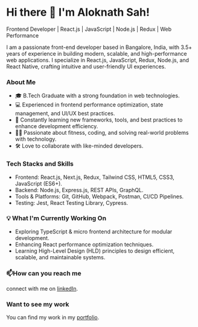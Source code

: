 # Hi there 👋 I'm Aloknath Sah!
Frontend Developer | React.js | JavaScript | Node.js | Redux | Web Performance

I am a passionate front-end developer based in Bangalore, India, with 3.5+ years of experience in building modern, scalable, and high-performance web applications. I specialize in React.js, JavaScript, Redux, Node.js, and React Native, crafting intuitive and user-friendly UI experiences.
<!--
**Aloknath-sah/Aloknath-sah** is a ✨ _special_ ✨ repository because its `README.md` (this file) appears on your GitHub profile.

Here are some ideas to get you started:

- 🔭 I’m currently working on ...
- 🌱 I’m currently learning ...
- 👯 I’m looking to collaborate on ...
- 🤔 I’m looking for help with ...
- 💬 Ask me about ...
- 📫 How to reach me: ...
- 😄 Pronouns: ...
- ⚡ Fun fact: ...
-->

### About Me
* 🎓 B.Tech Graduate with a strong foundation in web technologies.
* 💻 Experienced in frontend performance optimization, state management, and UI/UX best practices.
* 🌱 Constantly learning new frameworks, tools, and best practices to enhance development efficiency.
* 🏋️‍♂️ Passionate about fitness, coding, and solving real-world problems with technology.
* 🛠️ Love to collaborate with like-minded developers.

### Tech Stacks and Skills
* Frontend: React.js, Next.js, Redux, Tailwind CSS, HTML5, CSS3, JavaScript (ES6+).
* Backend: Node.js, Express.js, REST APIs, GraphQL.
* Tools & Platforms: Git, GitHub, Webpack, Postman, CI/CD Pipelines.
* Testing: Jest, React Testing Library, Cypress.

### 💡 What I'm Currently Working On
* Exploring TypeScript & micro frontend architecture for modular development.
* Enhancing React performance optimization techniques.
* Learning High-Level Design (HLD) principles to design efficient, scalable, and maintainable systems.

### 📫How can you reach me
connect with me on [linkedIn](https://www.linkedin.com/in/aloknath-sah-479509161).

### Want to see my work
You can find my work in my [portfolio](https://aloknath-sah.github.io/my-portfolio).
